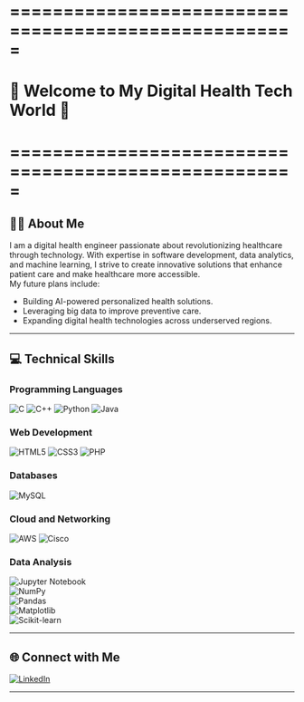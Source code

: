 # =====================================================
#      🌟 Welcome to My Digital Health Tech World 🌟      
# =====================================================

## 👨‍💻 About Me  

I am a digital health engineer passionate about revolutionizing healthcare through technology. With expertise in software development, data analytics, and machine learning, I strive to create innovative solutions that enhance patient care and make healthcare more accessible.  
My future plans include:  
- Building AI-powered personalized health solutions.  
- Leveraging big data to improve preventive care.  
- Expanding digital health technologies across underserved regions.  

---

## 💻 Technical Skills  

### Programming Languages  
![C](https://img.shields.io/badge/C-%2300599C.svg?style=for-the-badge&logo=c&logoColor=white)
![C++](https://img.shields.io/badge/C++-%2300599C.svg?style=for-the-badge&logo=cplusplus&logoColor=white)
![Python](https://img.shields.io/badge/Python-%2314354C.svg?style=for-the-badge&logo=python&logoColor=white)
![Java](https://img.shields.io/badge/Java-%23ED8B00.svg?style=for-the-badge&logo=java&logoColor=white)

### Web Development  
![HTML5](https://img.shields.io/badge/HTML5-%23E34F26.svg?style=for-the-badge&logo=html5&logoColor=white)
![CSS3](https://img.shields.io/badge/CSS3-%231572B6.svg?style=for-the-badge&logo=css3&logoColor=white)
![PHP](https://img.shields.io/badge/PHP-%23777BB4.svg?style=for-the-badge&logo=php&logoColor=white)

### Databases  
![MySQL](https://img.shields.io/badge/MySQL-%2300f.svg?style=for-the-badge&logo=mysql&logoColor=white)

### Cloud and Networking  
![AWS](https://img.shields.io/badge/AWS-%23FF9900.svg?style=for-the-badge&logo=amazonaws&logoColor=white)
![Cisco](https://img.shields.io/badge/Cisco-%23049fd9.svg?style=for-the-badge&logo=cisco&logoColor=white)

### Data Analysis  
![Jupyter Notebook](https://img.shields.io/badge/Jupyter-%23F37626.svg?style=for-the-badge&logo=jupyter&logoColor=white)  
![NumPy](https://img.shields.io/badge/NumPy-%23013243.svg?style=for-the-badge&logo=numpy&logoColor=white)  
![Pandas](https://img.shields.io/badge/Pandas-%23150458.svg?style=for-the-badge&logo=pandas&logoColor=white)  
![Matplotlib](https://img.shields.io/badge/Matplotlib-%233A4E6E.svg?style=for-the-badge)  
![Scikit-learn](https://img.shields.io/badge/Scikit--learn-%23F7931E.svg?style=for-the-badge&logo=scikit-learn&logoColor=white)  

---

## 🌐 Connect with Me  

[![LinkedIn](https://img.shields.io/badge/LinkedIn-%230077B5.svg?style=for-the-badge&logo=linkedin&logoColor=white)](https://www.linkedin.com/in/meriam-elkehaili-31a2502bb/)  


---

